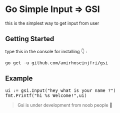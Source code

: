 # Go Simple Input => GSI

this is the simplest way to get input from user

<h2>Getting Started</h2>
type this in the console for installing  👇 :
<pre>go get -u github.com/amirhoseinjfri/gsi</pre>

<h2>Example</h2>
<pre>ui := gsi.Input("hey what is your name ?")
fmt.Printf("hi %s Welcome!",ui)</pre>

<blockquote>Gsi is under development from noob people  👻</blockquote>
